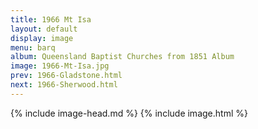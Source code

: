 ```yaml
---
title: 1966 Mt Isa
layout: default
display: image
menu: barq
album: Queensland Baptist Churches from 1851 Album
image: 1966-Mt-Isa.jpg
prev: 1966-Gladstone.html
next: 1966-Sherwood.html
---
```

{% include image-head.md %}
{% include image.html %}